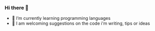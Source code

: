 ### Hi there 👋
- 🌱 I’m currently learning programming languages
- 🤔 I am welcoming suggestions on the code i'm writing, tips or ideas


<!--
**CoreBlender/CoreBlender** is a ✨ _special_ ✨ repository because its `README.md` (this file) appears on your GitHub profile.

Here are some ideas to get you started:

- 🔭 I’m currently working on ...
- 🌱 I’m currently learning ...
- 👯 I’m looking to collaborate on ...
- 🤔 I’m looking for help with ...
- 💬 Ask me about ...
- 📫 How to reach me: ...
- 😄 Pronouns: ...
- ⚡ Fun fact: ...

Programs I use
Raspbery Pi Imager
Blender
Discord
Firefox
-->
